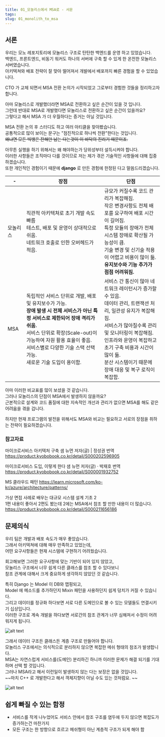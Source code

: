 ```yaml
---
title: 01_모놀리스에서 MSA로 - 서문
tags:
slug: 01_monolith_to_msa
---
```


## 서론

우리는 모노 레포지토리에 모놀리스 구조로 탄탄한 백엔드를 운영 하고 있었습니다.  
백엔드, 프론트엔드, 비동기 워커도 하나의 서버에 구축 할 수 있게 한 온전한 모놀리스 서버였습니다.  
아키텍쳐와 배포 전략이 잘 맞아 떨어져서 개발에서 배포까지 빠른 경험을 할 수 있었습니다.  

CTO 가 교체 되면서 MSA 전환 논의가 시작되었고 그로부터 경험한 것들을 정리하고자 합니다.  

아마 모놀리스로 개발했더라면 MSA로 전환하고 싶은 순간이 있을 것 입니다.  
그런데 반대로 MSA로 개발했다면 모놀리스로 전환하고 싶은 순간이 있을까요?  
그렇다고 해서 MSA 가 더 우월하다는 증거는 아닐 것입니다.  

MSA 전환 논의 후 스터디도 하고 여러 아티클을 찾아봤습니다.  
공통적으로 많이 보이는 문구는 "점진적으로 하나씩 전환"한다는 것입니다.  
~~왜냐면 모든 빅뱅은 잔해만 남는 다는것이 이 바닥의 진리기 때문이죠.~~

아무튼 실행을 하기 위해서는 왜 해야하는가 당위성부터 설득시켜야 합니다.  
이러한 사항들은 조직마다 다를 것이므로 저는 제가 겪은 기술적인 사항들에 대해 집중하겠습니다.  
또한 개인적인 경험이기 때문에 **django** 로 만든 경험에 한정된 다고 말씀드리겠습니다.  


| - | 장점 | 단점 |
|---|---|---|
|모놀리스|직관적 아키텍쳐로 초기 개발 속도 빠름 <br>테스트, 배포 및 운영이 상대적으로 쉬움.<br>네트워크 호출로 인한 오버헤드가 적음.|규모가 커질수록 코드 관리가 복잡해짐.<br>작은 변경사항도 전체 배포를 요구하여 배포 시간이 길어짐.<br>특정 모듈의 장애가 전체 시스템 장애로 확산될 가능성이 큼.<br>기술 변경 및 신기술 적용이 어렵고 비용이 많이 듦.<br>**유지보수와 기능 추가가 점점 어려워짐.**|
|MSA|독립적인 서비스 단위로 개발, 배포 및 유지보수가 가능.<br>**장애 발생 시 전체 서비스가 아닌 특정 서비스로 제한되어 장애 격리가 쉬움.**<br>서비스 단위로 확장(Scale-out)이 가능하여 자원 활용 효율이 좋음.<br>서비스별로 다양한 기술 스택 선택 가능.<br>새로운 기술 도입이 용이함.|서비스 간 통신이 많아 네트워크 레이턴시가 증가할 수 있음.<br>데이터 관리, 트랜잭션 처리, 일관성 유지가 복잡해짐.<br>서비스가 많아질수록 관리 및 모니터링이 복잡해짐.<br>인프라와 운영이 복잡하고 초기 구축 비용과 시간이 많이 듦.<br>분산 시스템이기 때문에 장애 대응 및 복구 로직이 복잡함.|

아마 이러한 비교표를 많이 보셨을 것 같습니다.  
그러나 모놀리스의 단점이 MSA에서 발생하지 않을까요?  
근본적으로 설계와 코드 품질에 대한 지속적인 개선과 관리가 없으면 MSA를 해도 같은 어려움을 겪을 겁니다.  

하지만 현재 프로그램의 발전을 위해서도 MSA와 비교는 필요하고 서로의 장점을 취하는 전략이 필요하겠습니다.  


### 참고자료

마이크로서비스 아키텍처 구축 샘 뉴먼 저자(글)  | 정성권 번역
https://product.kyobobook.co.kr/detail/S000202596905

마이크로서비스 도입, 이렇게 한다 샘 뉴먼 저자(글) · 박재호 번역
https://product.kyobobook.co.kr/detail/S000001932752

MS 클라우드 패턴
https://learn.microsoft.com/ko-kr/azure/architecture/patterns/

가상 면접 사례로 배우는 대규모 시스템 설계 기초 2  
1편 내용이 좋아서 2편도 봤는데 2에는 MSA에서 참조 할 만한 내용이 더 많습니다.  
https://product.kyobobook.co.kr/detail/S000211656186

## 문제의식 

우리 팀은 개발과 배포 속도가 매우 좋았습니다.  
그래서 아키텍쳐에 대해 매우 만족하고 있었는데,  
어떤 요구사항들은 현재 시스템에 구현하기 어려웠습니다.  

회고해보면 그러한 요구사항에 맞는 기반이 되어 있지 않았고,  
모놀리스 구조에서 너무 쉽게 다른 클래스를 참조 할 수 있다보니  
참조 관계에 대해서 크게 중요하게 생각하지 않았던 것 같습니다.

특히 Django 는 Model 이 DB와 맵핑되고,  
Model 에 메소드를 추가하던지 Mixin 패턴을 사용하던지 쉽게 덩치가 커질 수 있습니다.  
그리고 데이터를 정규화 하다보면 서로 다른 도메인으로 볼 수 있는 모델들도 연결시키기 십상입니다.  
이러한 구조로 계속 개발을 하다보면 서로간의 참조 관계가 너무 심해져서 수정이 어려워지게 됩니다.  

![alt text](images/image-2.png)

그래서 데이터 구조든 클래스든 계층 구조로 만들어야 합니다.  
모놀리스 구조에서는 의식적으로 분리하지 않으면 복잡한 메쉬 형태의 참조가 발생합니다.  
MSA는 자연스럽게 서비스를(도메인) 분리하긴 하니까 이러한 문제가 해결 되기를 기대 하며 선택 할 것입니다.  
그러나 MSA라고 해서 이런일이 발생하지 않는 다는 보장은 없을 것입니다.  
~~마치 C++ 로 개발한다고 해서 객체지향이 아닐 수도 있는 것처럼요.  ~~

![alt text](images/image-3.png)

## 쉽게 빠질 수 있는 함정

- 서비스를 작게 나누었어도 서비스 안에서 참조 구조를 염두에 두지 않으면 복잡도가 증가하는건 마찬가지  
- 모든 구조는 한 방향으로 흐르고 메쉬형이 아닌 계층적 구조가 되게 해야 함

